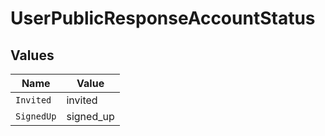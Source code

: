 # UserPublicResponseAccountStatus


## Values

| Name       | Value      |
| ---------- | ---------- |
| `Invited`  | invited    |
| `SignedUp` | signed_up  |